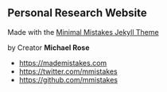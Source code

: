 
## Personal Research Website

Made with the [Minimal Mistakes Jekyll Theme](https://mmistakes.github.io/minimal-mistakes/)

by Creator **Michael Rose**

- <https://mademistakes.com>
- <https://twitter.com/mmistakes>
- <https://github.com/mmistakes>

